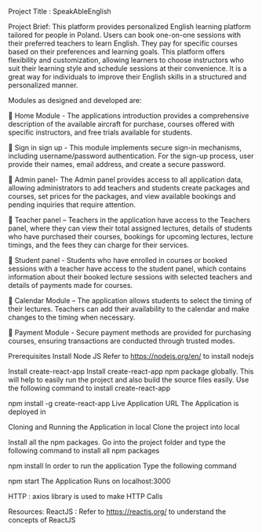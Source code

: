 Project Title : SpeakAbleEnglish

Project Brief:
This platform provides personalized English learning platform tailored for people in Poland.
Users can book one-on-one sessions with their preferred teachers to learn English. They pay
for specific courses based on their preferences and learning goals. This platform offers
flexibility and customization, allowing learners to choose instructors who suit their learning
style and schedule sessions at their convenience. It is a great way for individuals to improve
their English skills in a structured and personalized manner.

Modules as designed and developed are:

 Home Module - The applications introduction provides a comprehensive description
of the available aircraft for purchase, courses offered with specific instructors, and
free trials available for students.

 Sign in sign up - This module implements secure sign-in mechanisms, including
username/password authentication. For the sign-up process, user provide their
names, email address, and create a secure password.

 Admin panel- The Admin panel provides access to all application data, allowing
administrators to add teachers and students create packages and courses, set prices
for the packages, and view available bookings and pending inquiries that require
attention.

 Teacher panel – Teachers in the application have access to the Teachers panel,
where they can view their total assigned lectures, details of students who have
purchased their courses, bookings for upcoming lectures, lecture timings, and the
fees they can charge for their services.

 Student panel - Students who have enrolled in courses or booked sessions with a
teacher have access to the student panel, which contains information about their
booked lecture sessions with selected teachers and details of payments made for
courses.

 Calendar Module – The application allows students to select the timing of their
lectures. Teachers can add their availability to the calendar and make changes to the
timing when necessary.

 Payment Module - Secure payment methods are provided for purchasing courses,
ensuring transactions are conducted through trusted modes.


Prerequisites Install Node JS Refer to https://nodejs.org/en/ to install nodejs

Install create-react-app Install create-react-app npm package globally. This will help to easily run the project and also build the source files easily. Use the following command to install create-react-app

npm install -g create-react-app Live Application URL The Application is deployed in

Cloning and Running the Application in local Clone the project into local

Install all the npm packages. Go into the project folder and type the following command to install all npm packages

npm install In order to run the application Type the following command

npm start The Application Runs on localhost:3000

HTTP : axios library is used to make HTTP Calls

Resources: ReactJS : Refer to https://reactjs.org/ to understand the concepts of ReactJS

